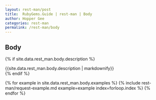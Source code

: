 ```yaml
---
layout: rest-man/post
title:  RubyGems.Guide | rest-man | Body
author: Hopper Gee
categories: rest-man
permalink: /rest-man/body
---
```


<div class="post">
  <h2 class="title">Body</h2>

  {% if site.data.rest_man.body.description %}
    <div class="post-desc">
      {{site.data.rest_man.body.description | markdownify}}
    </div>
  {% endif %}

  {% for example in site.data.rest_man.body.examples %}
    {% include rest-man/request-example.md example=example index=forloop.index %}
  {% endfor %}
</div>

